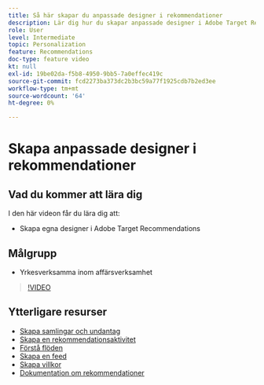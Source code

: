 ```yaml
---
title: Så här skapar du anpassade designer i rekommendationer
description: Lär dig hur du skapar anpassade designer i Adobe Target Recommendations.
role: User
level: Intermediate
topic: Personalization
feature: Recommendations
doc-type: feature video
kt: null
exl-id: 19be02da-f5b8-4950-9bb5-7a0effec419c
source-git-commit: fcd2273ba373dc2b3bc59a77f1925cdb7b2ed3ee
workflow-type: tm+mt
source-wordcount: '64'
ht-degree: 0%

---
```


# Skapa anpassade designer i rekommendationer

## Vad du kommer att lära dig

I den här videon får du lära dig att:

* Skapa egna designer i Adobe Target Recommendations

## Målgrupp

* Yrkesverksamma inom affärsverksamhet

>[!VIDEO](https://video.tv.adobe.com/v/27687?quality=12)

## Ytterligare resurser

* [Skapa samlingar och undantag](create-collections-and-exclusions.md)
* [Skapa en rekommendationsaktivitet](create-a-recommendations-activity.md)
* [Förstå flöden](understanding-feeds.md)
* [Skapa en feed](create-a-feed.md)
* [Skapa villkor](create-criteria.md)
* [Dokumentation om rekommendationer](https://experienceleague.adobe.com/docs/target/using/recommendations/recommendations.html?lang=en)
